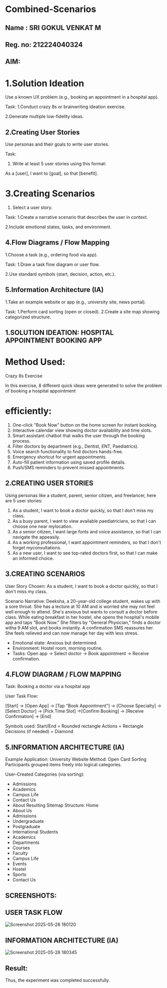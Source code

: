 # Combined-Scenarios
## Name : SRI GOKUL VENKAT M
## Reg. no: 212224040324
## AIM:
# 1.Solution Ideation
Use a known UX problem (e.g., booking an appointment in a hospital app).

Task:
1.Conduct crazy 8s or brainwriting ideation exercise.

2.Generate multiple low-fidelity ideas.
## 2.Creating User Stories
Use personas and their goals to write user stories.

Task:
1. Write at least 5 user stories using this format:
   
As a [user], I want to [goal], so that [benefit].

# 3.Creating Scenarios

1. Select a user story.

Task:
1.Create a narrative scenario that describes the user in context.

2.Include emotional states, tasks, and environment.
## 4.Flow Diagrams / Flow Mapping
1.Choose a task (e.g., ordering food via app).

Task:
1.Draw a task flow diagram or user flow.

2.Use standard symbols (start, decision, action, etc.).
## 5.Information Architecture (IA)

1.Take an example website or app (e.g., university site, news portal).

Task:
1.Perform card sorting (open or closed).
2.Create a site map showing categorized structure.
## 1.SOLUTION IDEATION: HOSPITAL APPOINTMENT BOOKING APP
# Method Used: 
Crazy 8s Exercise

In this exercise, 8 different quick ideas were generated to solve the problem of booking a hospital appointment
# efficiently:
1. One-click "Book Now" button on the home screen for instant booking. 
2. Interactive calendar view showing doctor availability and time slots.
3. Smart assistant chatbot that walks the user through the booking process.
4. Filter doctors by department (e.g., Dentist, ENT, Paediatrics).
5. Voice search functionality to find doctors hands-free.
6. Emergency shortcut for urgent appointments.
7. Auto-fill patient information using saved profile details.
8. Push/SMS reminders to prevent missed appointments.
## 2.CREATING USER STORIES
Using personas like a student, parent, senior citizen, and freelancer, here are 5 user stories:

1. As a student, I want to book a doctor quickly, so that I don't miss my class.
2. As a busy parent, I want to view available paediatricians, so that I can choose one near mylocation.
3. As a senior citizen, I want large fonts and voice assistance, so that I can navigate the appeasily.
4. As a working professional, I want appointment reminders, so that I don't forget myconsultations.
5. As a new user, I want to see top-rated doctors first, so that I can make an informed choice.
## 3.CREATING SCENARIOS
User Story Chosen: As a student, I want to book a doctor quickly, so that I don't miss my class.

Scenario Narrative:
Deeksha, a 20-year-old college student, wakes up with a sore throat. She has a lecture at 10 AM and is worried she may
not feel well enough to attend. She's anxious but wants to consult a doctor before class. While eating breakfast in her hostel, she opens the hospital's mobile app and taps "Book Now." She filters by "General Physician," finds a doctor witha 9 AM slot, and books instantly. A confirmation SMS reassures her. She feels relieved and can now manage her day with less stress.

- Emotional state: Anxious but determined.
- Environment: Hostel room, morning routine.
- Tasks: Open app -> Select doctor -> Book appointment -> Receive confirmation.
## 4.FLOW DIAGRAM / FLOW MAPPING
Task: Booking a doctor via a hospital app

User Task Flow:

[Start] -> [Open App] -> [Tap "Book Appointment"] -> [Choose Specialty] -> [Select Doctor] -> [Pick Time Slot] ->[Confirm Booking] -> [Receive Confirmation] -> [End]

Symbols used:
Start/End = Rounded rectangle
Actions = Rectangle
Decisions (if needed) = Diamond
## 5.INFORMATION ARCHITECTURE (IA)
Example Application: University Website Method: Open Card Sorting Participants grouped items freely into logical categories.

User-Created Categories (via sorting):
- Admissions
- Academics
- Campus Life
 - Contact Us
- About
Resulting Sitemap Structure:
Home
 - About Us
- Admissions
 - Undergraduate
- Postgraduate
- International Students
 - Academics
- Departments
- Courses
- Faculty
 - Campus Life
- Events
- Hostel
 - Sports
- Contact Us
## SCREENSHOTS:
## USER TASK FLOW
![Screenshot 2025-05-28 180120](https://github.com/user-attachments/assets/860d5b80-5173-44e1-ba90-7669f6bfe336)

## INFORMATION ARCHITECTURE (IA) 
![Screenshot 2025-05-28 180345](https://github.com/user-attachments/assets/6b0e0e2c-7a10-4375-8878-2beb619c631f)

## Result:
Thus, the experiment was completed successfully.
